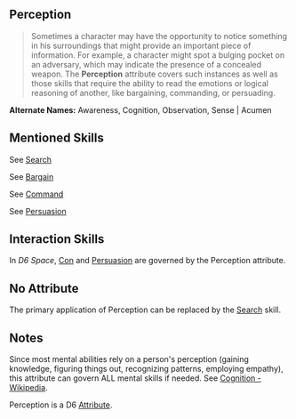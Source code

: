 Perception
----------

> Sometimes a character may have the opportunity to notice something in his surroundings that might provide an important piece of information. For example, a character might spot a bulging pocket on an adversary, which may indicate the presence of a concealed weapon. The __Perception__ attribute covers such instances as well as those skills that require the ability to read the emotions or logical reasoning of another, like bargaining, commanding, or persuading.

__Alternate Names:__ Awareness, Cognition, <span title='Solar'>Observation</span>, Sense | <span title='Fantasy'>Acumen</span>

Mentioned Skills
----------------

See [Search](Search.md)

See [Bargain](Persuasion.md#bargain)

See [Command](Command.md)

See [Persuasion](Persuasion.md)

Interaction Skills
------------------

In _D6 Space_, [Con](Con.md) and [Persuasion](Persuasion.md) are governed by the Perception attribute.

No Attribute
------------

The primary application of Perception can be replaced by the [Search](Search.md) skill.

Notes
-----

Since most mental abilities rely on a person's perception (gaining knowledge, figuring things out, recognizing patterns, employing empathy), this attribute can govern ALL mental skills if needed. See [Cognition - Wikipedia](https://en.wikipedia.org/wiki/Cognition).

Perception is a D6 [Attribute](index.md#attributes).

